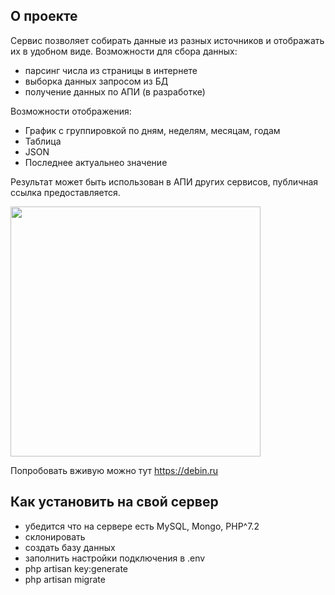 ## О проекте

Сервис позволяет собирать данные из разных источников и отображать их в удобном виде.
Возможности для сбора данных:
- парсинг числа из страницы в интернете
- выборка данных запросом из БД
- получение данных по АПИ (в разработке)

Возможности отображения:
- График с группировкой по дням, неделям, месяцам, годам
- Таблица
- JSON
- Последнее актуальнео значение

Результат может быть использован в АПИ других сервисов, публичная ссылка предоставляется.

<img src='/img/sample.png' width='400px'/>


Попробовать вживую можно тут https://debin.ru

## Как установить на свой сервер
- убедится что на сервере есть MySQL, Mongo, PHP^7.2
- склонировать
- создать базу данных
- заполнить настройки подключения в .env
- php artisan key:generate
- php artisan migrate




